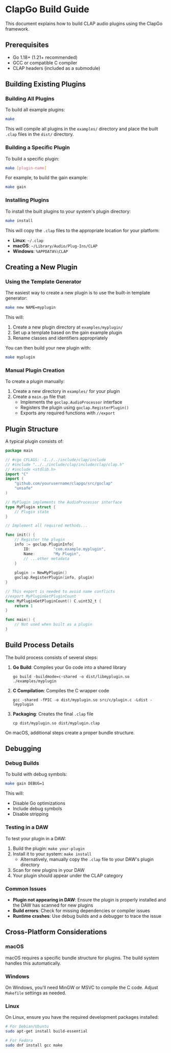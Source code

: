 # ClapGo Build Guide

This document explains how to build CLAP audio plugins using the ClapGo framework.

## Prerequisites

- Go 1.18+ (1.21+ recommended)
- GCC or compatible C compiler
- CLAP headers (included as a submodule)

## Building Existing Plugins

### Building All Plugins

To build all example plugins:

```bash
make
```

This will compile all plugins in the `examples/` directory and place the built `.clap` files in the `dist/` directory.

### Building a Specific Plugin

To build a specific plugin:

```bash
make [plugin-name]
```

For example, to build the gain example:

```bash
make gain
```

### Installing Plugins

To install the built plugins to your system's plugin directory:

```bash
make install
```

This will copy the `.clap` files to the appropriate location for your platform:

- **Linux**: `~/.clap`
- **macOS**: `~/Library/Audio/Plug-Ins/CLAP`
- **Windows**: `%APPDATA%\CLAP`

## Creating a New Plugin

### Using the Template Generator

The easiest way to create a new plugin is to use the built-in template generator:

```bash
make new NAME=myplugin
```

This will:
1. Create a new plugin directory at `examples/myplugin/`
2. Set up a template based on the gain example plugin
3. Rename classes and identifiers appropriately

You can then build your new plugin with:

```bash
make myplugin
```

### Manual Plugin Creation

To create a plugin manually:

1. Create a new directory in `examples/` for your plugin
2. Create a `main.go` file that:
   - Implements the `goclap.AudioProcessor` interface
   - Registers the plugin using `goclap.RegisterPlugin()`
   - Exports any required functions with `//export`

## Plugin Structure

A typical plugin consists of:

```go
package main

// #cgo CFLAGS: -I../../include/clap/include
// #include "../../include/clap/include/clap/clap.h"
// #include <stdlib.h>
import "C"
import (
    "github.com/yourusername/clapgo/src/goclap"
    "unsafe"
)

// MyPlugin implements the AudioProcessor interface
type MyPlugin struct {
    // Plugin state
}

// Implement all required methods...

func init() {
    // Register the plugin
    info := goclap.PluginInfo{
        ID:          "com.example.myplugin",
        Name:        "My Plugin",
        // ...other metadata
    }
    
    plugin := NewMyPlugin()
    goclap.RegisterPlugin(info, plugin)
}

// This export is needed to avoid name conflicts
//export MyPluginGetPluginCount
func MyPluginGetPluginCount() C.uint32_t {
    return 1
}

func main() {
    // Not used when built as a plugin
}
```

## Build Process Details

The build process consists of several steps:

1. **Go Build**: Compiles your Go code into a shared library
   ```
   go build -buildmode=c-shared -o dist/libmyplugin.so ./examples/myplugin
   ```

2. **C Compilation**: Compiles the C wrapper code
   ```
   gcc -shared -fPIC -o dist/myplugin.so src/c/plugin.c -Ldist -lmyplugin
   ```

3. **Packaging**: Creates the final `.clap` file
   ```
   cp dist/myplugin.so dist/myplugin.clap
   ```

On macOS, additional steps create a proper bundle structure.

## Debugging

### Debug Builds

To build with debug symbols:

```bash
make gain DEBUG=1
```

This will:
- Disable Go optimizations
- Include debug symbols
- Disable stripping

### Testing in a DAW

To test your plugin in a DAW:

1. Build the plugin: `make your-plugin`
2. Install it to your system: `make install` 
   - Alternatively, manually copy the `.clap` file to your DAW's plugin directory
3. Scan for new plugins in your DAW
4. Your plugin should appear under the CLAP category

### Common Issues

- **Plugin not appearing in DAW**: Ensure the plugin is properly installed and the DAW has scanned for new plugins
- **Build errors**: Check for missing dependencies or compiler issues
- **Runtime crashes**: Use debug builds and a debugger to trace the issue

## Cross-Platform Considerations

### macOS

macOS requires a specific bundle structure for plugins. The build system handles this automatically.

### Windows

On Windows, you'll need MinGW or MSVC to compile the C code. Adjust `Makefile` settings as needed.

### Linux

On Linux, ensure you have the required development packages installed:

```bash
# For Debian/Ubuntu
sudo apt-get install build-essential

# For Fedora
sudo dnf install gcc make
```